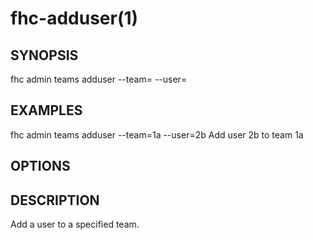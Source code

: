 fhc-adduser(1)
==============
## SYNOPSIS

 fhc admin teams adduser --team=<team> --user=<user>

## EXAMPLES

  fhc admin teams adduser --team=1a --user=2b    Add user 2b to team 1a


## OPTIONS

## DESCRIPTION

Add a user to a specified team.

